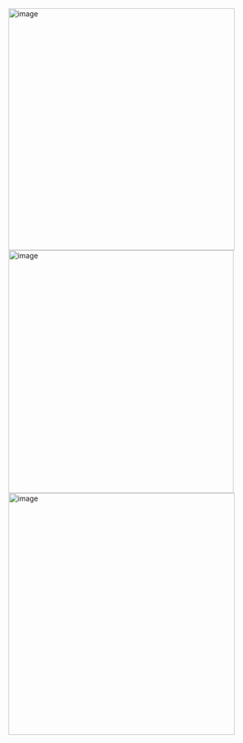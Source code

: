<img width="445" height="476" alt="image" src="https://github.com/user-attachments/assets/50566cb9-087a-4dcc-aa6b-e099a9495bf4" />
<img width="443" height="478" alt="image" src="https://github.com/user-attachments/assets/3243f225-1d6d-4ff6-a83b-311af97fde69" />
<img width="445" height="476" alt="image" src="https://github.com/user-attachments/assets/182c7c02-a510-4523-a710-d63b33cea7e6" />
